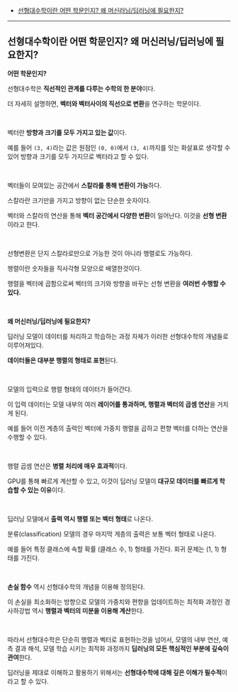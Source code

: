 - [선형대수학이란 어떤 학문인지? 왜 머신러닝/딥러닝에 필요한지?](#선형대수학이란-어떤-학문인지-왜-머신러닝딥러닝에-필요한지)

---

## 선형대수학이란 어떤 학문인지? 왜 머신러닝/딥러닝에 필요한지?

**어떤 학문인지?**

선형대수학은 **직선적인 관계를 다루는 수학의 한 분야**이다.

더 자세히 설명하면, **벡터와 벡터사이의 직선으로 변환**을 연구하는 학문이다.

<br>

벡터란 **방향과 크기를 모두 가지고 있는 값**이다.

예를 들어 `(3, 4)`라는 값은 원점인 `(0, 0)`에서 `(3, 4)`까지를 잇는 화살표로 생각할 수 있어 방향과 크기를 모두 가지므로 벡터라고 할 수 있다.

<br>

벡터들이 모여있는 공간에서 **스칼라를 통해 변환이 가능**하다.

스칼라란 크기만을 가지고 방향이 없는 단순한 숫자이다.

벡터와 스칼라의 연산을 통해 **벡터 공간에서 다양한 변환**이 일어난다. 이것을 **선형 변환**이라고 한다.

<br>

선형변환은 단지 스칼라로만으로 가능한 것이 아니라 행렬로도 가능하다.

행렬이란 숫자들을 직사각형 모양으로 배열한것이다.

행렬을 벡터에 곱함으로써 벡터의 크기와 방향을 바꾸는 선형 변환을 **여러번 수행할 수 있다.**

<br>

**왜 머신러닝/딥러닝에 필요한지?**

딥러닝 모델이 데이터를 처리하고 학습하는 과정 자체가 이러한 선형대수학의 개념들로 이루어져있다.

**데이터들은 대부분 행렬의 형태로 표현**된다.

<br>

모델의 입력으로 행렬 형태의 데이터가 들어간다.

이 입력 데이터는 모델 내부의 여러 **레이어를 통과하며, 행렬과 벡터의 곱셈 연산**을 거치게 된다.

예를 들어 이전 계층의 출력인 벡터에 가중치 행렬을 곱하고 편향 벡터를 더하는 연산을 수행할 수 있다.

<br>

행렬 곱셈 연산은 **병렬 처리에 매우 효과적**이다.

GPU를 통해 빠르게 계산할 수 있고, 이것이 딥러닝 모델이 **대규모 데이터를 빠르게 학습할 수 있는 이유**이다.

<br>

딥러닝 모델에서 **출력 역시 행렬 또는 벡터 형태**로 나온다.

분류(classification) 모델의 경우 마지막 게층의 출력은 보통 벡터 형태로 나온다.

예를 들어 특정 클래스에 속할 확률 (클래스 수, 1) 형태를 가진다. 회귀 문제는 (1, 1) 형태를 가진다.

<br>

**손실 함수** 역시 선형대수학의 개념을 이용해 정의된다.

이 손실을 최소화하는 방향으로 모델의 가중치와 편향을 업데이트하는 최적화 과정인 경사하강법 역시 **행렬과 벡터의 미분을 이용해 계산**한다.

<br>

따라서 선형대수학은 단순히 행렬과 벡터로 표현하는것을 넘어서, 모델의 내부 연산, 예측 결과 해석, 모델 학습 시키는 최적화 과정까지 **딥러닝의 모든 핵심적인 부분에 깊숙이 관여**한다.

딥러닝을 제대로 이해하고 활용하기 위해서는 **선형대수학에 대해 깊은 이해가 필수적**이라고 할 수 있다.

<br>
